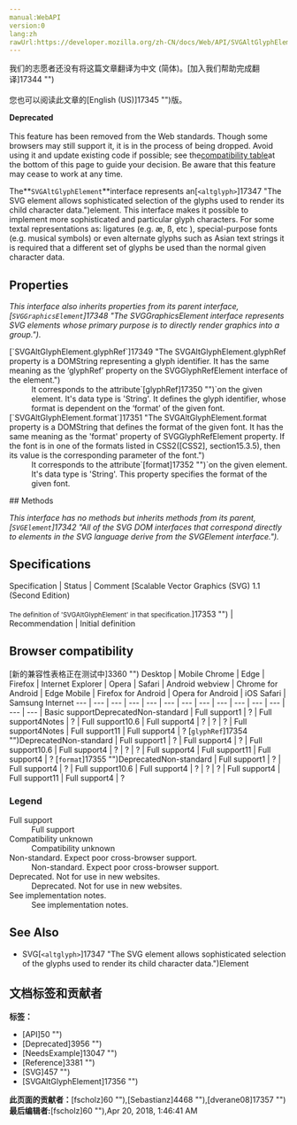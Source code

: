 ```yaml
---
manual:WebAPI
version:0
lang:zh
rawUrl:https://developer.mozilla.org/zh-CN/docs/Web/API/SVGAltGlyphElement
---
```




<bdi>我们的志愿者还没有将这篇文章翻译为<bdi>中文 (简体)</bdi>。[加入我们帮助完成翻译]17344 "")<br></br>您也可以阅读此文章的[English (US)]17345 "")版。</bdi>






**Deprecated**<br></br>This feature has been removed from the Web standards. Though some browsers may still support it, it is in the process of being dropped. Avoid using it and update existing code if possible; see the[compatibility table](%3074#Browser_compatibility "")at the bottom of this page to guide your decision. Be aware that this feature may cease to work at any time.





The**`SVGAltGlyphElement`**interface represents an[`<altglyph>`]17347 "The <altGlyph> SVG element allows sophisticated selection of the glyphs used to render its child character data.")element. This interface makes it possible to implement more sophisticated and particular glyph characters. For some textal representations as: ligatures (e.g. æ, ß, etc ), special-purpose fonts (e.g. musical symbols) or even alternate glyphs such as Asian text strings it is required that a different set of glyphs be used than the normal given character data.


## Properties<a name="Properties"></a>


<em>This interface also inherits properties from its parent interface,[`SVGGraphicsElement`]17348 "The SVGGraphicsElement interface represents SVG elements whose primary purpose is to directly render graphics into a group.").</em>

<dl><dt>[`SVGAltGlyphElement.glyphRef`]17349 "The SVGAltGlyphElement.glyphRef property is a DOMString representing a glyph identifier. It has the same meaning as the ‘glyphRef’ property on the SVGGlyphRefElement interface of the <glyphRef> element.")</dt><dd>It corresponds to the attribute`[glyphRef]17350 "")`on the given element. It&#39;s data type is &#39;String&#39;. It defines the glyph identifier, whose format is dependent on the ‘format’ of the given font.</dd><dt>[`SVGAltGlyphElement.format`]17351 "The SVGAltGlyphElement.format property is a DOMString that defines the format of the given font. It has the same meaning as the 'format' property of SVGGlyphRefElement property. If the font is in one of the formats listed in CSS2([CSS2], section15.3.5), then its value is the corresponding <string> parameter of the font.")</dt><dd>It corresponds to the attribute`[format]17352 "")`on the given element. It&#39;s data type is &#39;String&#39;. This property specifies the format of the given font.</dd></dl>
## Methods<a name="Methods"></a>


<em>This interface has no methods but inherits methods from its parent,[`SVGElement`]17342 "All of the SVG DOM interfaces that correspond directly to elements in the SVG language derive from the SVGElement interface.").</em>


## Specifications<a name="Specifications"></a>
Specification | Status | Comment 
[Scalable Vector Graphics (SVG) 1.1 (Second Edition)<br></br><small>The definition of &#39;SVGAltGlyphElement&#39; in that specification.</small>]17353 "") | Recommendation | Initial definition 


## Browser compatibility<a name="Browser_compatibility"></a>
[新的兼容性表格正在测试中<i></i>]3360 "")
<abbr>Desktop<i></i></abbr> | <abbr>Mobile<i></i></abbr> 
<abbr>Chrome<i></i></abbr> | <abbr>Edge<i></i></abbr> | <abbr>Firefox<i></i></abbr> | <abbr>Internet Explorer<i></i></abbr> | <abbr>Opera<i></i></abbr> | <abbr>Safari<i></i></abbr> | <abbr>Android webview<i></i></abbr> | <abbr>Chrome for Android<i></i></abbr> | <abbr>Edge Mobile<i></i></abbr> | <abbr>Firefox for Android<i></i></abbr> | <abbr>Opera for Android<i></i></abbr> | <abbr>iOS Safari<i></i></abbr> | <abbr>Samsung Internet<i></i></abbr> 
 ---  |  ---  |  ---  |  ---  |  ---  |  ---  |  ---  |  ---  |  ---  |  ---  |  ---  |  ---  |  ---  |  ---  | 
Basic support<abbr>Deprecated<i></i></abbr><abbr>Non-standard<i></i></abbr> | <abbr>Full support</abbr>1 | <abbr>?</abbr> | <abbr>Full support</abbr>4<abbr>Notes<i></i></abbr> | <abbr>?</abbr> | <abbr>Full support</abbr>10.6 | <abbr>Full support</abbr>4 | <abbr>?</abbr> | <abbr>?</abbr> | <abbr>?</abbr> | <abbr>Full support</abbr>4<abbr>Notes<i></i></abbr> | <abbr>Full support</abbr>11 | <abbr>Full support</abbr>4 | <abbr>?</abbr> 
[`glyphRef`]17354 "")<abbr>Deprecated<i></i></abbr><abbr>Non-standard<i></i></abbr> | <abbr>Full support</abbr>1 | <abbr>?</abbr> | <abbr>Full support</abbr>4 | <abbr>?</abbr> | <abbr>Full support</abbr>10.6 | <abbr>Full support</abbr>4 | <abbr>?</abbr> | <abbr>?</abbr> | <abbr>?</abbr> | <abbr>Full support</abbr>4 | <abbr>Full support</abbr>11 | <abbr>Full support</abbr>4 | <abbr>?</abbr> 
[`format`]17355 "")<abbr>Deprecated<i></i></abbr><abbr>Non-standard<i></i></abbr> | <abbr>Full support</abbr>1 | <abbr>?</abbr> | <abbr>Full support</abbr>4 | <abbr>?</abbr> | <abbr>Full support</abbr>10.6 | <abbr>Full support</abbr>4 | <abbr>?</abbr> | <abbr>?</abbr> | <abbr>?</abbr> | <abbr>Full support</abbr>4 | <abbr>Full support</abbr>11 | <abbr>Full support</abbr>4 | <abbr>?</abbr> 


### Legend<a name="Legend"></a>
<dl><dt><abbr>Full support</abbr></dt><dd>Full support</dd><dt><abbr>Compatibility unknown</abbr></dt><dd>Compatibility unknown</dd><dt><abbr>Non-standard. Expect poor cross-browser support.<i></i></abbr></dt><dd>Non-standard. Expect poor cross-browser support.</dd><dt><abbr>Deprecated. Not for use in new websites.<i></i></abbr></dt><dd>Deprecated. Not for use in new websites.</dd><dt><abbr>See implementation notes.<i></i></abbr></dt><dd>See implementation notes.</dd></dl>

## See Also<a name="See_Also"></a>

* SVG[`<altglyph>`]17347 "The <altGlyph> SVG element allows sophisticated selection of the glyphs used to render its child character data.")Element



## 文档标签和贡献者
**标签：**
* [API]50 "")
* [Deprecated]3956 "")
* [NeedsExample]13047 "")
* [Reference]3381 "")
* [SVG]457 "")
* [SVGAltGlyphElement]17356 "")

**此页面的贡献者：**[fscholz]60 ""),[Sebastianz]4468 ""),[dverane08]17357 "")
**最后编辑者:**[fscholz]60 ""),<time>Apr 20, 2018, 1:46:41 AM</time>


